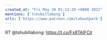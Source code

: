 ```yaml
---
created_at: "Fri May 20 01:13:29 +0000 2022"
mentions: ['tshubillabong']
urls: ['https://www.patreon.com/LobowSpark']
---
```


RT @tshubillabong: https://t.co/Fx8TAIFCit